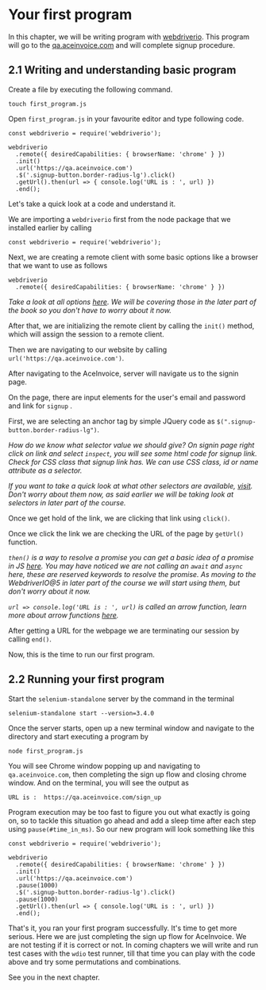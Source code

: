 # Your first program

In this chapter, we will be writing program with [webdriverio](https://webdriver.io).
This program will go to the [qa.aceinvoice.com](htp://qa.aceinvoice.com)
and will complete signup procedure.

## 2.1 Writing and understanding basic program


Create a file by executing the following command.

```
touch first_program.js
```

Open `first_program.js` in your favourite editor and type following code.


```
const webdriverio = require('webdriverio');

webdriverio
  .remote({ desiredCapabilities: { browserName: 'chrome' } })
  .init()
  .url('https://qa.aceinvoice.com')
  .$('.signup-button.border-radius-lg').click()
  .getUrl().then(url => { console.log('URL is : ', url) })
  .end();
```

Let's take a quick look at a code and understand it.

We are importing a `webdriverio` first from the node package that we installed earlier by calling

```
const webdriverio = require('webdriverio');
```

Next, we are creating a remote client with some basic options like a browser that we want to use as follows

```
webdriverio
  .remote({ desiredCapabilities: { browserName: 'chrome' } })
```

_Take a look at all options [here](https://webdriver.io/docs/options.html). We will be covering those in the later part of the book
so you don't have to worry about it now._

After that, we are initializing the remote client by calling the `init()` method, which will assign the session to a remote client.

Then we are navigating to our website by calling `url('https://qa.aceinvoice.com')`.

After navigating to the AceInvoice, server will navigate us to the signin page.

On the page, there are input elements for the user's email and password and link for `signup` .

First, we are selecting an anchor tag by simple JQuery code as `$(".signup-button.border-radius-lg")`.

_How do we know what selector value we should give? On signin page right click on link and select `inspect`, you will see some html code for signup link. Check for CSS class that signup link has. We can use CSS class, id or name attribute as a selector._

_If you want to take a quick look at what other selectors are available, [visit](https://webdriver.io/docs/selectors.html). Don't worry about them now, as said earlier we will be taking look at selectors in later part of the course._

Once we get hold of the link, we are clicking that link using `click()`.

Once we click the link we are checking the URL of the page by `getUrl()` function.

_`then()` is a way to resolve a promise you can get a basic idea of a promise in JS [here](https://javascript.info/promise-basics). You may have noticed we are not calling an `await` and `async` here, these are reserved keywords to resolve the promise. As moving to the WebdriverIO@5 in later part of the course we will start using them, but don't worry about it now._

_`url => console.log('URL is : ', url)` is called an arrow function, learn more about arrow functions [here](https://codeburst.io/javascript-arrow-functions-for-beginners-926947fc0cdc)._

After getting a URL for the webpage we are terminating our session by calling `end()`.

Now, this is the time to run our first program.

## 2.2 Running your first program

Start the `selenium-standalone` server by the command in the terminal

```
selenium-standalone start --version=3.4.0
```

Once the server starts, open up a new terminal window and navigate to the directory and start executing a program by

```
node first_program.js
```

You will see Chrome window popping up and navigating to `qa.aceinvoice.com`, then completing the sign up flow and closing chrome window. And on the terminal, you will see the output as

```
URL is :  https://qa.aceinvoice.com/sign_up
```

Program execution may be too fast to figure you out what exactly is going on, so to tackle this situation go ahead and add a sleep time after each step using `pause(#time_in_ms)`. So our new program will look something like this

```
const webdriverio = require('webdriverio');

webdriverio
  .remote({ desiredCapabilities: { browserName: 'chrome' } })
  .init()
  .url('https://qa.aceinvoice.com')
  .pause(1000)
  .$('.signup-button.border-radius-lg').click()
  .pause(1000)
  .getUrl().then(url => { console.log('URL is : ', url) })
  .end();
```

That's it, you ran your first program successfully. It's time to get more serious. Here we are just completing the sign up flow for AceInvoice. We are not testing if it is correct or not. In coming chapters we will write and run test cases with the `wdio` test runner, till that time you can play with the code above and try some permutations and combinations.

See you in the next chapter.
